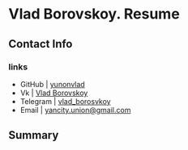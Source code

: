 <h1>Vlad Borovskoy. Resume</h1>
<h2>Contact Info</h2>
<h3>links</h3>  

* GitHub    | [yunonvlad](http://github.com/yunonvlad) 
* Vk        | [Vlad Borovskoy](https://vk.com/id152602723) 
* Telegram  | [vlad_borosvkoy](https://t.me/vlad_borovskoy)  
* Email     | yancity.union@gmail.com

<h2>Summary</h2>